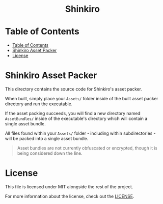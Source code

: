 <div align="center">
  <!-- <img src="." title="Shinkiro Logo" alt="Shinkiro Logo" /> -->
  <h1 align="center">Shinkiro</h1>
</div>



# Table of Contents
- [Table of Contents](#table-of-contents)
- [Shinkiro Asset Packer](#shinkiro-asset-packer)
- [License](#license)



# Shinkiro Asset Packer
This directory contains the source code for Shinkiro's asset packer.

When built, simply place your `Assets/` folder inside of the built asset packer directory and run the executable.

If the asset packing succeeds, you will find a new directory named `AssetBundles/` inside of the executable's directory which will contain a single asset bundle.

All files found within your `Assets/` folder - including within subdirectories - will be packed into a single asset bundle.

> Asset bundles are not currently obfuscated or encrypted, though it is being considered down the line.



# License
This file is licensed under MIT alongside the rest of the project.

For more information about the license, check out the [LICENSE](../../LICENSE.md).
